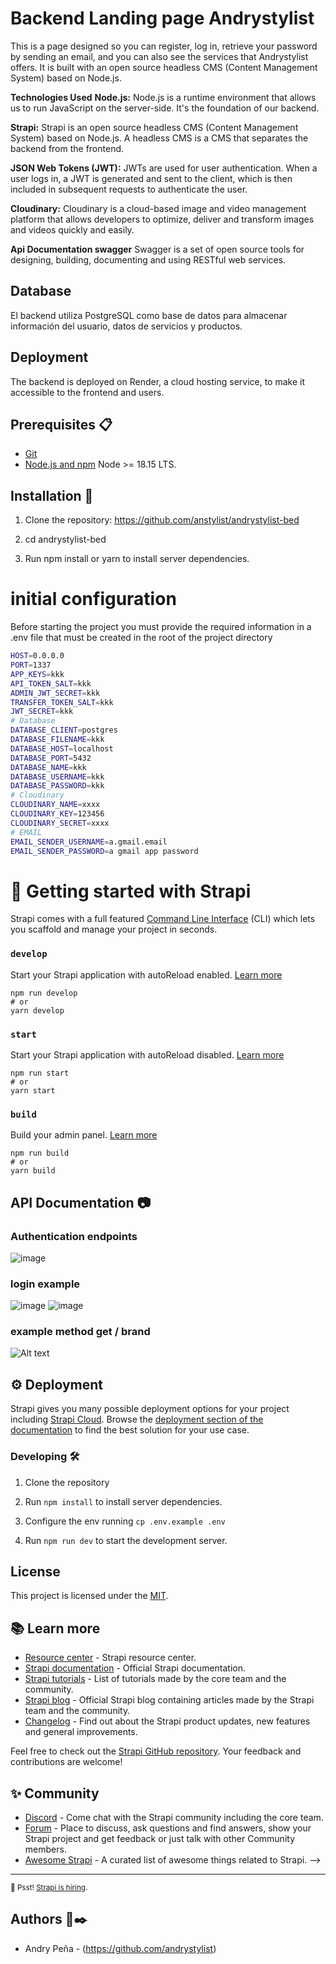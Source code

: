 # Backend Landing page Andrystylist

This is a page designed so you can register, log in, retrieve your password by sending an email, and you can also see the services that Andrystylist offers. It is built with an open source headless CMS (Content Management System) based on Node.js.

**Technologies Used**
**Node.js:** Node.js is a runtime environment that allows us to run JavaScript on the server-side. It's the foundation of our backend.

**Strapi:** Strapi is an open source headless CMS (Content Management System) based on Node.js. A headless CMS is a CMS that separates the backend from the frontend.

**JSON Web Tokens (JWT):** JWTs are used for user authentication. When a user logs in, a JWT is generated and sent to the client, which is then included in subsequent requests to authenticate the user.

**Cloudinary:** Cloudinary is a cloud-based image and video management platform that allows developers to optimize, deliver and transform images and videos quickly and easily.

**Api Documentation swagger**
Swagger is a set of open source tools for designing, building, documenting and using RESTful web services.

## Database
El backend utiliza PostgreSQL como base de datos para almacenar información del usuario, datos de servicios y productos.

## Deployment
The backend is deployed on Render, a cloud hosting service, to make it accessible to the frontend and users.

## Prerequisites 📋

- [Git](https://git-scm.com/downloads)
- [Node.js and npm](https://nodejs.org) Node >= 18.15 LTS.

## Installation 🔧

   1. Clone the repository: https://github.com/anstylist/andrystylist-bed

   2. cd andrystylist-bed

   2. Run npm install or yarn to install server dependencies.

# initial configuration

Before starting the project you must provide the required information in a .env file that must be created in the root of the project directory

```sh
HOST=0.0.0.0
PORT=1337
APP_KEYS=kkk
API_TOKEN_SALT=kkk
ADMIN_JWT_SECRET=kkk
TRANSFER_TOKEN_SALT=kkk
JWT_SECRET=kkk
# Database
DATABASE_CLIENT=postgres
DATABASE_FILENAME=kkk
DATABASE_HOST=localhost
DATABASE_PORT=5432
DATABASE_NAME=kkk
DATABASE_USERNAME=kkk
DATABASE_PASSWORD=kkk
# Cloudinary
CLOUDINARY_NAME=xxxx
CLOUDINARY_KEY=123456
CLOUDINARY_SECRET=xxxx
# EMAIL
EMAIL_SENDER_USERNAME=a.gmail.email
EMAIL_SENDER_PASSWORD=a gmail app password
```
# 🚀 Getting started with Strapi

Strapi comes with a full featured [Command Line Interface](https://docs.strapi.io/dev-docs/cli) (CLI) which lets you scaffold and manage your project in seconds.


### `develop`

Start your Strapi application with autoReload enabled. [Learn more](https://docs.strapi.io/dev-docs/cli#strapi-develop)

```
npm run develop
# or
yarn develop
```

### `start`

Start your Strapi application with autoReload disabled. [Learn more](https://docs.strapi.io/dev-docs/cli#strapi-start)

```
npm run start
# or
yarn start
```

### `build`

Build your admin panel. [Learn more](https://docs.strapi.io/dev-docs/cli#strapi-build)

```
npm run build
# or
yarn build
```

## API Documentation 📷
### Authentication endpoints

![image](screenshot/endpoints.png)

### login example
![image ](<screenshot/Screen Shot 2023-10-09 at 11.26.04 PM.png>)
![image](<screenshot/Screen Shot 2023-10-09 at 11.26.36 PM.png>)

### example method get / brand
![Alt text](<screenshot/Screen Shot 2023-10-09 at 11.29.38 PM.png>)

## ⚙️ Deployment

Strapi gives you many possible deployment options for your project including [Strapi Cloud](https://cloud.strapi.io). Browse the [deployment section of the documentation](https://docs.strapi.io/dev-docs/deployment) to find the best solution for your use case.

### Developing 🛠️

1. Clone the repository

2. Run `npm install` to install server dependencies.

3. Configure the env running `cp .env.example .env`

4. Run `npm run dev` to start the development server.

## License

This project is licensed under the [MIT](LICENSE).

## 📚 Learn more

- [Resource center](https://strapi.io/resource-center) - Strapi resource center.
- [Strapi documentation](https://docs.strapi.io) - Official Strapi documentation.
- [Strapi tutorials](https://strapi.io/tutorials) - List of tutorials made by the core team and the community.
- [Strapi blog](https://strapi.io/blog) - Official Strapi blog containing articles made by the Strapi team and the community.
- [Changelog](https://strapi.io/changelog) - Find out about the Strapi product updates, new features and general improvements.

Feel free to check out the [Strapi GitHub repository](https://github.com/strapi/strapi). Your feedback and contributions are welcome!

## ✨ Community

- [Discord](https://discord.strapi.io) - Come chat with the Strapi community including the core team.
- [Forum](https://forum.strapi.io/) - Place to discuss, ask questions and find answers, show your Strapi project and get feedback or just talk with other Community members.
- [Awesome Strapi](https://github.com/strapi/awesome-strapi) - A curated list of awesome things related to Strapi. -->

---

<sub>🤫 Psst! [Strapi is hiring](https://strapi.io/careers).</sub>

## Authors 👥✒️

- Andry Peña - (https://github.com/andrystylist)
